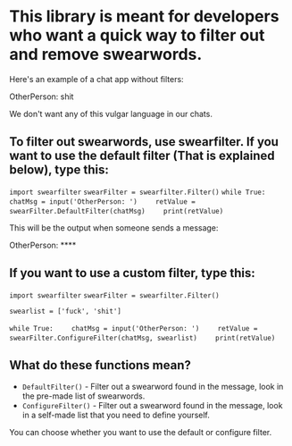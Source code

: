 # This library is meant for developers who want a quick way to filter out and remove swearwords.

Here's an example of a chat app without filters:

OtherPerson: shit

We don't want any of this vulgar language in our chats.
## To filter out swearwords, use swearfilter. If you want to use the default filter (That is explained below), type this:

`import swearfilter`
`swearFilter = swearfilter.Filter()`
`while True:`
`    chatMsg = input('OtherPerson: ')`
`    retValue = swearFilter.DefaultFilter(chatMsg)`
`    print(retValue)`

This will be the output when someone sends a message:

OtherPerson: ****

## If you want to use a custom filter, type this:

`import swearfilter`
`swearFilter = swearfilter.Filter()`

`swearlist = ['fuck', 'shit']`

`while True:`
`    chatMsg = input('OtherPerson: ')`
`    retValue = swearFilter.ConfigureFilter(chatMsg, swearlist)`
`    print(retValue)`

## What do these functions mean?

+ `DefaultFilter()` - Filter out a swearword found in the message, look in the pre-made list of swearwords.
+ `ConfigureFilter()` - Filter out a swearword found in the message, look in a self-made list that you need to define yourself.

You can choose whether you want to use the default or configure filter.